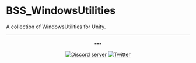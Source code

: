 # BSS_WindowsUtilities
 A collection of WindowsUtilities for Unity.

---

<div>
  <p align="center">
    <b> --- </b>
  </p>

  <p align="center">
    <a href="https://discord.gg/WvbCRGSKre"
      ><img
        src="https://img.shields.io/discord/888875214459535360?color=5865F2&logo=discord&logoColor=white"
        alt="Discord server"
    /></a>
    <a href="https://twitter.com/BlueScreenStaff">
        <img src="https://img.shields.io/twitter/follow/BlueScreenStaff?label=Follow&style=social" alt="Twitter"/>
    </a>
  </p>
</div>
